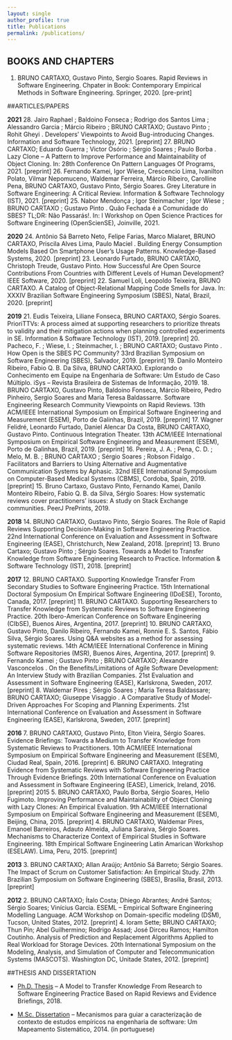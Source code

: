 ```yaml
---
layout: single
author_profile: true
title: Publications
permalink: /publications/
---
```


## BOOKS AND CHAPTERS
1. BRUNO CARTAXO, Gustavo Pinto, Sergio Soares. Rapid Reviews in Software Engineering. Chpater in Book: Contemporary Empirical Methods in Software Engineering. Springer, 2020. [pre-print]

##ARTICLES/PAPERS

**2021**
28. Jairo Raphael ; Baldoino Fonseca ; Rodrigo dos Santos Lima ; Alessandro Garcia ; Márcio Ribeiro ; BRUNO CARTAXO; Gustavo Pinto ; Rohit Gheyi . Developers’ Viewpoints to Avoid Bug-introducing Changes. Information and Software Technology, 2021. [preprint]
27. BRUNO CARTAXO; Eduardo Guerra ; Victor Osório ; Sérgio Soares ; Paulo Borba . Lazy Clone – A Pattern to Improve Performance and Maintainability of Object Cloning. In: 28th Conference On Pattern Languages Of Programs, 2021. [preprint]
26. Fernando Kamei, Igor Wiese, Crescencio Lima, Ivanilton Polato, Vilmar Nepomuceno, Waldemar Ferreira, Márcio Ribeiro, Carolline Pena, BRUNO CARTAXO, Gustavo Pinto, Sérgio Soares. Grey Literature in Software Engineering: A Critical Review. Information & Software Technology (IST), 2021. [preprint]
25. Nabor Mendonça ; Igor Steinmacher ; Igor Wiese ; BRUNO CARTAXO ; Gustavo Pinto . Quão Fechada é a Comunidade do SBES? TL;DR: Não Passarás!. In: I Workshop on Open Science Practices for Software Engineering (OpenScienSE), Joinville, 2021.

**2020**
24. Antônio Sá Barreto Neto, Felipe Farias, Marco Mialaret, BRUNO CARTAXO, Priscila Alves Lima, Paulo Maciel . Building Energy Consumption Models Based On Smartphone User’s Usage Patterns. Knowledge-Based Systems, 2020. [preprint]
23. Leonardo Furtado, BRUNO CARTAXO, Christoph Treude, Gustavo Pinto. How Successful Are Open Source Contributions From Countries with Different Levels of Human Development? IEEE Software, 2020. [preprint]
22. Samuel Loli, Leopoldo Teixeira, BRUNO CARTAXO. A Catalog of Object-Relational Mapping Code Smells for Java. In: XXXIV Brazilian Software Engineering Symposium (SBES), Natal, Brazil, 2020. [preprint]

**2019**
21. Eudis Teixeira, Liliane Fonseca, BRUNO CARTAXO, Sérgio Soares. PrioriTTVs: A process aimed at supporting researchers to prioritize threats to validity and their mitigation actions when planning controlled experiments in SE. Information & Software Technology (IST), 2019. [preprint]
20. Pacheco, F. ; Wiese, I. ; Steinmacher, I. ; BRUNO CARTAXO; Gustavo Pinto . How Open is the SBES PC Community? 33rd Brazilian Symposium on Software Engineering (SBES), Salvador, 2019. [preprint]
19. Danilo Monteiro Ribeiro, Fabio Q. B. Da Silva, BRUNO CARTAXO. Explorando o Conhecimento em Equipe na Engenharia de Software: Um Estudo de Caso Múltiplo. iSys – Revista Brasileira de Sistemas de Informação, 2019.
18. BRUNO CARTAXO, Gustavo Pinto, Baldoino Fonseca, Márcio Ribeiro, Pedro Pinheiro, Sergio Soares and Maria Teresa Baldassarre. Software Engineering Research Community Viewpoints on Rapid Reviews. 13th ACM/IEEE International Symposium on Empirical Software Engineering and Measurement (ESEM), Porto de Galinhas, Brazil, 2019. [preprint]
17. Wagner Felidré, Leonardo Furtado, Daniel Alencar Da Costa, BRUNO CARTAXO, Gustavo Pinto. Continuous Integration Theater. 13th ACM/IEEE International Symposium on Empirical Software Engineering and Measurement (ESEM), Porto de Galinhas, Brazil, 2019. [preprint]
16. Pereira, J. A. ; Pena, C. D. ; Melo, M. B. ; BRUNO CARTAXO ; Sérgio Soares ; Robson Fidalgo . Facilitators and Barriers to Using Alternative and Augmentative Communication Systems by Aphasic. 32nd IEEE International Symposium on Computer-Based Medical Systems (CBMS), Cordoba, Spain, 2019. [preprint]
15. Bruno Cartaxo, Gustavo Pinto, Fernando Kamei, Danilo Monteiro Ribeiro, Fabio Q. B. da Silva, Sérgio Soares: How systematic reviews cover practitioners’ issues: A study on Stack Exchange communities. PeerJ PrePrints, 2019.

**2018**
14. BRUNO CARTAXO, Gustavo Pinto, Sérgio Soares. The Role of Rapid Reviews Supporting Decision-Making in Software Engineering Practice. 22nd International Conference on Evaluation and Assessment in Software Engineering (EASE), Christchurch, New Zealand, 2018. [preprint]
13. Bruno Cartaxo; Gustavo Pinto ; Sérgio Soares. Towards a Model to Transfer Knowledge from Software Engineering Research to Practice. Information & Software Technology (IST), 2018. [preprint]

**2017**
12. BRUNO CARTAXO. Supporting Knowledge Transfer From Secondary Studies to Software Engineering Practice. 15th International Doctoral Symposium On Empirical Software Engineering (IDoESE), Toronto, Canada, 2017. [preprint]
11. BRUNO CARTAXO. Supporting Researchers to Transfer Knowledge from Systematic Reviews to Software Engineering Practice. 20th Ibero-American Conference on Software Engineering (CIbSE), Buenos Aires, Argentina, 2017. [preprint]
10. BRUNO CARTAXO, Gustavo Pinto, Danilo Ribeiro, Fernando Kamei, Ronnie E. S. Santos, Fábio Silva, Sérgio Soares. Using Q&A websites as a method for assessing systematic reviews. 14th ACM/IEEE International Conference in Mining Software Repositories (MSR), Buenos Aires, Argentina, 2017. [preprint]
9. Fernando Kamei ; Gustavo Pinto ; BRUNO CARTAXO; Alexandre Vasconcelos . On the Benefits/Limitations of Agile Software Development: An Interview Study with Brazilian Companies. 21st Evaluation and Assessment in Software Engineering (EASE), Karlskrona, Sweden, 2017. [preprint]
8. Waldemar Pires ; Sérgio Soares ; Maria Teresa Baldassare; BRUNO CARTAXO; Giuseppe Visaggio . A Comparative Study of Model-Driven Approaches For Scoping and Planning Experiments. 21st International Conference on Evaluation and Assessment in Software Engineering (EASE), Karlskrona, Sweden, 2017. [preprint]

**2016**
7. BRUNO CARTAXO, Gustavo Pinto, Elton Vieira, Sérgio Soares. Evidence Briefings: Towards a Medium to Transfer Knowledge from Systematic Reviews to Practitioners. 10th ACM/IEEE International Symposium on Empirical Software Engineering and Measurement (ESEM), Ciudad Real, Spain, 2016. [preprint]
6. BRUNO CARTAXO. Integrating Evidence from Systematic Reviews with Software Engineering Practice Through Evidence Briefings. 20th International Conference on Evaluation and Assessment in Software Engineering (EASE), Limerick, Ireland, 2016. [preprint]
2015
5. BRUNO CARTAXO, Paulo Borba, Sérgio Soares, Helio Fugimoto. Improving Performance and Maintainability of Object Cloning with Lazy Clones: An Empirical Evaluation. 9th ACM/IEEE International Symposium on Empirical Software Engineering and Measurement (ESEM), Beijing, China, 2015. [preprint]
4. BRUNO CARTAXO, Waldemar Pires, Emanoel Barreiros, Adauto Almeida, Juliana Saraiva, Sérgio Soares. Mechanisms to Characterize Context of Empirical Studies in Software Engineering. 18th Empirical Software Engineering Latin Amarican Workshop (ESELAW). Lima, Peru, 2015. [preprint]

**2013**
3. BRUNO CARTAXO; Allan Araújo; Antônio Sá Barreto; Sérgio Soares. The Impact of Scrum on Customer Satisfaction: An Empirical Study. 27th Brazilian Symposium on Software Engineering (SBES), Brasília, Brasil, 2013. [preprint]

**2012**
2. BRUNO CARTAXO; Ítalo Costa; Dhiego Abrantes; André Santos; Sérgio Soares; Vinícius Garcia. ESEML – Empirical Software Engineering Modelling Language. ACM Workshop on Domain-specific modeling (DSM), Tucson, United States, 2012. [preprint]
4. Ioram Sette; BRUNO CARTAXO; Thun Pin; Abel Guilhermino; Rodrigo Assad; José Dirceu Ramos; Hamilton Coutinho. Analysis of Prediction and Replacement Algorithms Applied to Real Workload for Storage Devices. 20th International Symposium on the Modeling, Analysis, and Simulation of Computer and Telecommunication Systems (MASCOTS). Washington DC, Unitade States, 2012. [preprint]

##THESIS AND DISSERTATION

- [Ph.D. Thesis]() – A Model to Transfer Knowledge From Research to Software Engineering Practice Based on Rapid Reviews and Evidence Briefings, 2018.

- [M.Sc. Dissertation]() – Mecanismos para guiar a caracterização de contexto de estudos empíricos na engenharia de software: Um Mapeamento Sistemático, 2014. (in portuguese)
